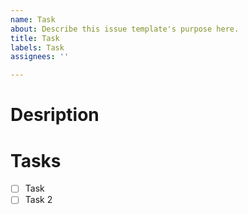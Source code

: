 ```yaml
---
name: Task
about: Describe this issue template's purpose here.
title: Task
labels: Task
assignees: ''

---
```


# Desription

# Tasks
- [ ] Task
- [ ] Task 2
